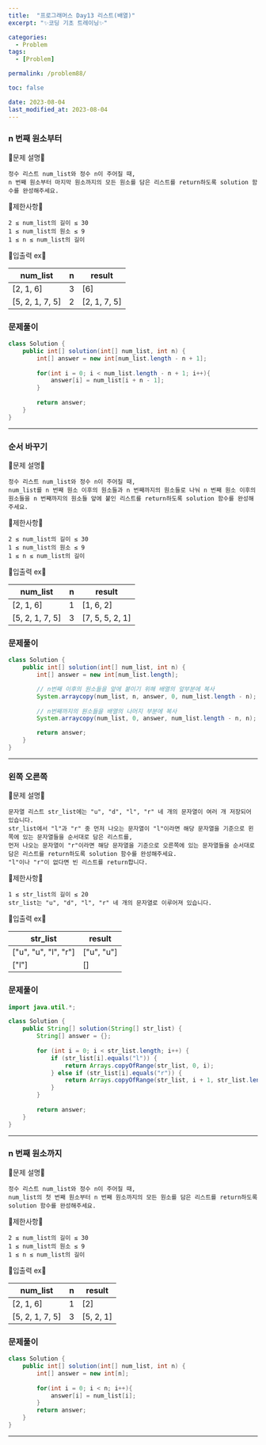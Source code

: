 ```yaml
---
title:  "프로그래머스 Day13 리스트(배열)"
excerpt: "✨코딩 기초 트레이닝✨"

categories:
  - Problem
tags:
  - [Problem]

permalink: /problem88/

toc: false

date: 2023-08-04
last_modified_at: 2023-08-04
---
```


### n 번째 원소부터

💫문제 설명💫

```
정수 리스트 num_list와 정수 n이 주어질 때, 
n 번째 원소부터 마지막 원소까지의 모든 원소를 담은 리스트를 return하도록 solution 함수를 완성해주세요.
```

💫제한사항💫

```
2 ≤ num_list의 길이 ≤ 30
1 ≤ num_list의 원소 ≤ 9
1 ≤ n ≤ num_list의 길이
```

💫입출력 ex💫

|num_list|n|result|
|---|---|---|
|[2, 1, 6]|3|[6]|
|[5, 2, 1, 7, 5]|2|[2, 1, 7, 5]|

### 문제풀이

```java
class Solution {
    public int[] solution(int[] num_list, int n) {
        int[] answer = new int[num_list.length - n + 1];
        
        for(int i = 0; i < num_list.length - n + 1; i++){
            answer[i] = num_list[i + n - 1];
        }
        
        return answer;
    }
}
```

<hr>

### 순서 바꾸기

💫문제 설명💫

```
정수 리스트 num_list와 정수 n이 주어질 때,
num_list를 n 번째 원소 이후의 원소들과 n 번째까지의 원소들로 나눠 n 번째 원소 이후의 원소들을 n 번째까지의 원소들 앞에 붙인 리스트를 return하도록 solution 함수를 완성해주세요.
```

💫제한사항💫

```
2 ≤ num_list의 길이 ≤ 30
1 ≤ num_list의 원소 ≤ 9
1 ≤ n ≤ num_list의 길이
```

💫입출력 ex💫

|num_list|n|result|
|---|---|---|
|[2, 1, 6]|1|[1, 6, 2]|
|[5, 2, 1, 7, 5]|3|[7, 5, 5, 2, 1]|

### 문제풀이

```java
class Solution {
    public int[] solution(int[] num_list, int n) {
        int[] answer = new int[num_list.length];

        // n번째 이후의 원소들을 앞에 붙이기 위해 배열의 앞부분에 복사
        System.arraycopy(num_list, n, answer, 0, num_list.length - n);
        
        // n번째까지의 원소들을 배열의 나머지 부분에 복사
        System.arraycopy(num_list, 0, answer, num_list.length - n, n);

        return answer;
    }
}
```

<hr>

### 왼쪽 오른쪽

💫문제 설명💫

```
문자열 리스트 str_list에는 "u", "d", "l", "r" 네 개의 문자열이 여러 개 저장되어 있습니다.
str_list에서 "l"과 "r" 중 먼저 나오는 문자열이 "l"이라면 해당 문자열을 기준으로 왼쪽에 있는 문자열들을 순서대로 담은 리스트를,
먼저 나오는 문자열이 "r"이라면 해당 문자열을 기준으로 오른쪽에 있는 문자열들을 순서대로 담은 리스트를 return하도록 solution 함수를 완성해주세요.
"l"이나 "r"이 없다면 빈 리스트를 return합니다.
```

💫제한사항💫

```
1 ≤ str_list의 길이 ≤ 20
str_list는 "u", "d", "l", "r" 네 개의 문자열로 이루어져 있습니다.
```

💫입출력 ex💫

|str_list|result|
|---|---|
|["u", "u", "l", "r"]|["u", "u"]|
|["l"]|[]|

### 문제풀이

```java
import java.util.*;

class Solution {
    public String[] solution(String[] str_list) {
        String[] answer = {};
        
        for (int i = 0; i < str_list.length; i++) {
            if (str_list[i].equals("l")) {
                return Arrays.copyOfRange(str_list, 0, i);
            } else if (str_list[i].equals("r")) {
                return Arrays.copyOfRange(str_list, i + 1, str_list.length);
            }
        }
        
        return answer;
    }
}
```

<hr>

### n 번째 원소까지

💫문제 설명💫

```
정수 리스트 num_list와 정수 n이 주어질 때,
num_list의 첫 번째 원소부터 n 번째 원소까지의 모든 원소를 담은 리스트를 return하도록 solution 함수를 완성해주세요.
```

💫제한사항💫

```
2 ≤ num_list의 길이 ≤ 30
1 ≤ num_list의 원소 ≤ 9
1 ≤ n ≤ num_list의 길이
```

💫입출력 ex💫

|num_list|n|result|
|---|---|---|
|[2, 1, 6]|1|[2]|
|[5, 2, 1, 7, 5]|3|[5, 2, 1]|

### 문제풀이

```java
class Solution {
    public int[] solution(int[] num_list, int n) {
        int[] answer = new int[n];
        
        for(int i = 0; i < n; i++){
            answer[i] = num_list[i];
        }
        return answer;
    }
}
```

<hr>

